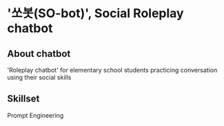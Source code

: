 # '쏘봇(SO-bot)', Social Roleplay chatbot

## About chatbot
  'Roleplay chatbot' for elementary school students practicing conversation using their social skills

## Skillset
  Prompt Engineering
  
